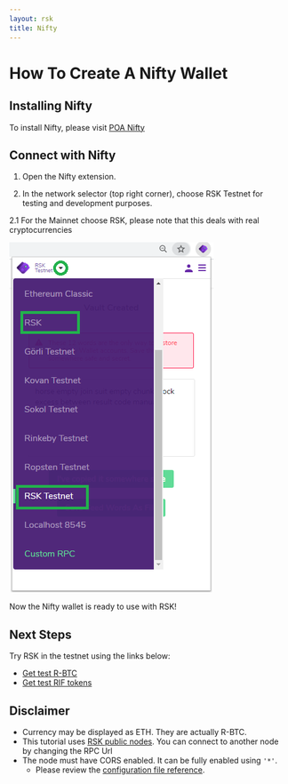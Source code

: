 ```yaml
---
layout: rsk
title: Nifty
---
```

# How To Create A Nifty Wallet

## Installing Nifty

To install Nifty, please visit [POA Nifty](https://www.poa.network/for-users/nifty-wallet)

## Connect with Nifty

1. Open the Nifty extension.

2. In the network selector (top right corner), choose RSK Testnet for testing and development purposes.

2.1 For the Mainnet choose RSK, please note that this deals with real cryptocurrencies

![Nifty Wallet](/assets/img/nifty/niftyrsk.png)

Now the Nifty wallet is ready to use with RSK!

## Next Steps

Try RSK in the testnet using the links below:

- [Get test R-BTC](https://facuet.rsk.co)
- [Get test RIF tokens](https://faucet.rifos.org)

## Disclaimer

- Currency may be displayed as ETH. They are actually R-BTC.
- This tutorial uses [RSK public nodes](/rsk/public-nodes). You can connect to another node by changing the RPC Url
- The node must have CORS enabled. It can be fully enabled using `'*'`.
  - Please review the [configuration file reference](/rsk/node/configure).